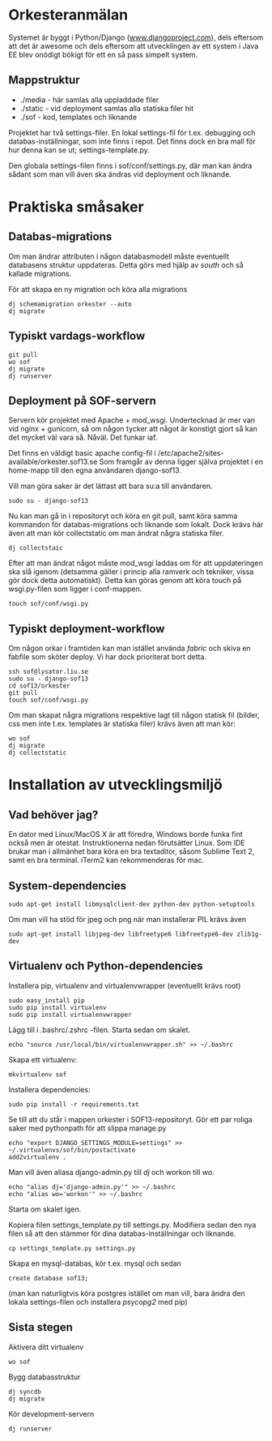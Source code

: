 Orkesteranmälan
===============

Systemet är byggt i Python/Django (www.djangoproject.com), dels eftersom att det
är awesome och dels eftersom att utvecklingen av ett system i Java EE blev onödigt
bökigt för ett en så pass simpelt system.

## Mappstruktur

* ./media - här samlas alla uppladdade filer
* ./static - vid deployment samlas alla statiska filer hit
* ./sof - kod, templates och liknande

Projektet har två settings-filer. En lokal settings-fil för t.ex. debugging
och databas-inställningar, som inte finns i repot. Det finns dock en bra
mall för hur denna kan se ut; settings-template.py.

Den globala settings-filen finns i sof/conf/settings.py, där man kan ändra
sådant som man vill även ska ändras vid deployment och liknande.


# Praktiska småsaker

## Databas-migrations

Om man ändrar attributen i någon databasmodell måste eventuellt databasens
struktur uppdateras. Detta görs med hjälp av *south* och så kallade migrations.

För att skapa en ny migration och köra alla migrations

    dj schemamigration orkester --auto
    dj migrate


## Typiskt vardags-workflow

    git pull
    wo sof
    dj migrate
    dj runserver


## Deployment på SOF-servern

Servern kör projektet med Apache + mod_wsgi. Undertecknad är mer van vid
nginx + gunicorn, så om någon tycker att något är konstigt gjort så kan det
mycket väl vara så. Nåväl. Det funkar iaf.

Det finns en väldigt basic apache config-fil i /etc/apache2/sites-available/orkester.sof13.se
Som framgår av denna ligger själva projektet i en home-mapp till den egna
användaren django-sof13.

Vill man göra saker är det lättast att bara su:a till användaren.

    sudo su - django-sof13

Nu kan man gå in i repositoryt och köra en git pull, samt köra samma kommandon
för databas-migrations och liknande som lokalt. Dock krävs här även att man
kör collectstatic om man ändrat några statiska filer.

    dj collectstaic

Efter att man ändrat något måste mod_wsgi laddas om för att uppdateringen ska
slå igenom (detsamma gäller i princip alla ramverk och tekniker, vissa gör
dock detta automatiskt). Detta kan göras genom att köra touch på wsgi.py-filen
som ligger i conf-mappen.

    touch sof/conf/wsgi.py


## Typiskt deployment-workflow
Om någon orkar i framtiden kan man istället använda *fabric* och skiva en
fabfile som sköter deploy. Vi har dock prioriterat bort detta.

    ssh sof@lysator.liu.se
    sudo su - django-sof13
    cd sof13/orkester
    git pull
    touch sof/conf/wsgi.py

Om man skapat några migrations respektive lagt till någon statisk fil (bilder,
css men inte t.ex. templates är statiska filer) krävs även att man kör:

    wo sof
    dj migrate
    dj collectstatic


# Installation av utvecklingsmiljö

## Vad behöver jag?
En dator med Linux/MacOS X är att föredra, Windows borde funka fint också
men är otestat. Instruktionerna nedan förutsätter Linux. Som IDE brukar
man i allmänhet bara köra en bra textaditor, såsom Sublime Text 2, samt en
bra terminal. iTerm2 kan rekommenderas för mac.


## System-dependencies

    sudo apt-get install libmysqlclient-dev python-dev python-setuptools

Om man vill ha stöd för jpeg och png när man installerar PIL krävs även

    sudo apt-get install libjpeg-dev libfreetype6 libfreetype6-dev zlib1g-dev


## Virtualenv och Python-dependencies

Installera pip, virtualenv and virtualenvwrapper (eventuellt krävs root)

    sudo easy_install pip
    sudo pip install virtualenv
    sudo pip install virtualenvwrapper


Lägg till i .bashrc/.zshrc -filen. Starta sedan om skalet.

    echo "source /usr/local/bin/virtualenvwrapper.sh" >> ~/.bashrc


Skapa ett virtualenv:

    mkvirtualenv sof


Installera dependencies:

    sudo pip install -r requirements.txt


Se till att du står i mappen orkester i SOF13-repositoryt.
Gör ett par roliga saker med pythonpath för att slippa manage.py

    echo "export DJANGO_SETTINGS_MODULE=settings" >> ~/.virtualenvs/sof/bin/postactivate
    add2virtualenv .


Man vill även aliasa django-admin.py till *dj* och workon till *wo*.

    echo "alias dj='django-admin.py'" >> ~/.bashrc
    echo "alias wo='workon'" >> ~/.bashrc

Starta om skalet igen.

Kopiera filen settings_template.py till settings.py. Modifiera sedan den nya
filen så att den stämmer för dina databas-inställningar och liknande.

    cp settings_template.py settings.py


Skapa en mysql-databas, kör t.ex. mysql och sedan

    create database sof13;

(man kan naturligtvis köra postgres istället om man vill, bara ändra den
lokala settings-filen och installera *psycopg2* med pip)


## Sista stegen

Aktivera ditt virtualenv

    wo sof


Bygg databasstruktur

    dj syncdb
    dj migrate


Kör development-servern

    dj runserver
